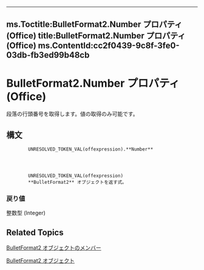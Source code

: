 

---
ms.Toctitle:BulletFormat2.Number プロパティ (Office)
title:BulletFormat2.Number プロパティ (Office)
ms.ContentId:cc2f0439-9c8f-3fe0-03db-fb3ed99b48cb
---
# BulletFormat2.Number プロパティ (Office)




段落の行頭番号を取得します。値の取得のみ可能です。

## 構文

            UNRESOLVED_TOKEN_VAL(offexpression).**Number**




            UNRESOLVED_TOKEN_VAL(offexpression)
            **BulletFormat2** オブジェクトを返す式。

### 戻り値
整数型 (Integer)





## Related Topics

[BulletFormat2 オブジェクトのメンバー](1a86b4e3-0c8c-1900-708f-37486bf71169.md)

[BulletFormat2 オブジェクト](ad4c2a05-c34d-fbd4-6b12-3153b94d2c4e.md)




